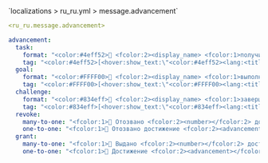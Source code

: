 <!--@include: @/parts/module/message/advancement.md#title-->
<!--@include: @/parts/words.md#path--> `localizations > ru_ru.yml > message.advancement`

<!--@include: @/parts/module/message/advancement.md#explanation-->

<!--@include: @/parts/words.md#edit-->
```yaml
<ru_ru.message.advancement>
```

<!--@include: @/parts/words.md#default-->
```yaml
advancement:
  task:
    format: "<color:#4eff52>🌠 <fcolor:2><display_name> <fcolor:1>получил достижение <advancement>"
    tag: "<color:#4eff52>[<hover:show_text:\"<color:#4eff52><lang:<title>> <br><lang:<description>>\"><lang:<title>></hover>]"
  goal:
    format: "<color:#FFFF00>🌠 <fcolor:2><display_name> <fcolor:1>выполнил цель <advancement>"
    tag: "<color:#FFFF00>[<hover:show_text:\"<color:#FFFF00><lang:<title>> <br><lang:<description>>\"><lang:<title>></hover>]"
  challenge:
    format: "<color:#834eff>🌠 <fcolor:2><display_name> <fcolor:1>завершил испытание <advancement>"
    tag: "<color:#834eff>[<hover:show_text:\"<color:#834eff><lang:<title>> <br><lang:<description>>\"><lang:<title>></hover>]"
  revoke:
    many-to-one: "<fcolor:1>🌠 Отозвано <fcolor:2><number></fcolor:2> достижений у игрока <display_name>"
    one-to-one: "<fcolor:1>🌠 Отозвано достижение <fcolor:2><advancement></fcolor:2> у игрока <display_name>"
  grant:
    many-to-one: "<fcolor:1>🌠 Выдано <fcolor:2><number></fcolor:2> достижений игроку <display_name>"
    one-to-one: "<fcolor:1>🌠 Достижение <fcolor:2><advancement></fcolor:2> выдано игроку <display_name>"
```

<!--@include: @/parts/module/message/advancement.md#parameters-->
<!--@include: @/parts/module/message/advancement.md#localization-->

